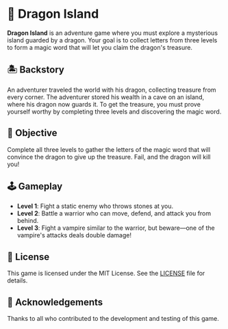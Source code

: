 # 🐉 Dragon Island

**Dragon Island** is an adventure game where you must explore a mysterious island guarded by a dragon. Your goal is to collect letters from three levels to form a magic word that will let you claim the dragon's treasure.

## 🏝️ Backstory

An adventurer traveled the world with his dragon, collecting treasure from every corner. The adventurer stored his wealth in a cave on an island, where his dragon now guards it. To get the treasure, you must prove yourself worthy by completing three levels and discovering the magic word.

## 🎯 Objective

Complete all three levels to gather the letters of the magic word that will convince the dragon to give up the treasure. Fail, and the dragon will kill you!

## 🕹️ Gameplay

- **Level 1**: Fight a static enemy who throws stones at you.
- **Level 2**: Battle a warrior who can move, defend, and attack you from behind.
- **Level 3**: Fight a vampire similar to the warrior, but beware—one of the vampire's attacks deals double damage!

## 📄 License
This game is licensed under the MIT License. See the [LICENSE](https://github.com/YoustinaMitsho/Games-In-Unity/blob/main/LICENSE.md) file for details.


## 🌟 Acknowledgements
Thanks to all who contributed to the development and testing of this game.